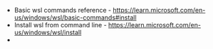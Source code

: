 * Basic wsl commands reference - https://learn.microsoft.com/en-us/windows/wsl/basic-commands#install
* Install wsl from command line - https://learn.microsoft.com/en-us/windows/wsl/install
* 
<!--stackedit_data:
eyJoaXN0b3J5IjpbNTg0MTAwOTkxXX0=
-->